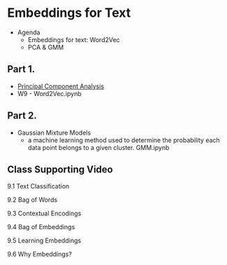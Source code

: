 # Embeddings for Text

* Agenda
  - Embeddings for text: Word2Vec
  - PCA & GMM
 
## Part 1.

* [Principal Component Analysis](https://setosa.io/ev/principal-component-analysis/)
* W9 - Word2Vec.ipynb

## Part 2.

* Gaussian Mixture Models
  - a machine learning method used to determine the probability each data point belongs to a given cluster.
GMM.ipynb

## Class Supporting Video

9.1 Text Classification

9.2 Bag of Words

9.3 Contextual Encodings

9.4 Bag of Embeddings

9.5 Learning Embeddings

9.6 Why Embeddings?
